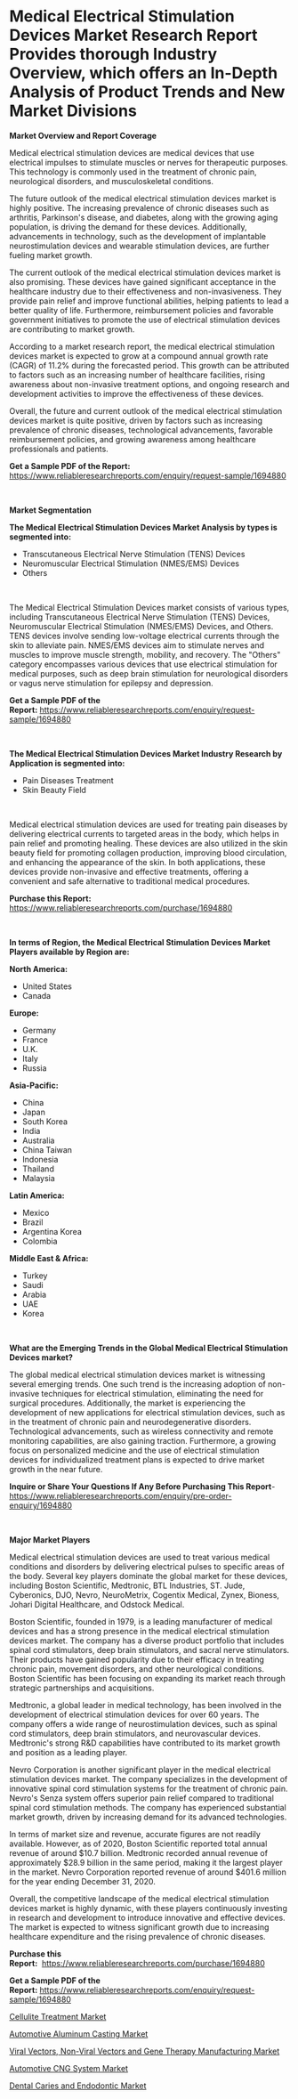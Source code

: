 <p><h1>Medical Electrical Stimulation Devices Market Research Report Provides thorough Industry Overview, which offers an In-Depth Analysis of Product Trends and New Market Divisions</h1></p><p><strong>Market Overview and Report Coverage</strong></p>
<p><p>Medical electrical stimulation devices are medical devices that use electrical impulses to stimulate muscles or nerves for therapeutic purposes. This technology is commonly used in the treatment of chronic pain, neurological disorders, and musculoskeletal conditions.</p><p>The future outlook of the medical electrical stimulation devices market is highly positive. The increasing prevalence of chronic diseases such as arthritis, Parkinson's disease, and diabetes, along with the growing aging population, is driving the demand for these devices. Additionally, advancements in technology, such as the development of implantable neurostimulation devices and wearable stimulation devices, are further fueling market growth.</p><p>The current outlook of the medical electrical stimulation devices market is also promising. These devices have gained significant acceptance in the healthcare industry due to their effectiveness and non-invasiveness. They provide pain relief and improve functional abilities, helping patients to lead a better quality of life. Furthermore, reimbursement policies and favorable government initiatives to promote the use of electrical stimulation devices are contributing to market growth.</p><p>According to a market research report, the medical electrical stimulation devices market is expected to grow at a compound annual growth rate (CAGR) of 11.2% during the forecasted period. This growth can be attributed to factors such as an increasing number of healthcare facilities, rising awareness about non-invasive treatment options, and ongoing research and development activities to improve the effectiveness of these devices.</p><p>Overall, the future and current outlook of the medical electrical stimulation devices market is quite positive, driven by factors such as increasing prevalence of chronic diseases, technological advancements, favorable reimbursement policies, and growing awareness among healthcare professionals and patients.</p></p>
<p><strong>Get a Sample PDF of the Report:</strong> <a href="https://www.reliableresearchreports.com/enquiry/request-sample/1694880">https://www.reliableresearchreports.com/enquiry/request-sample/1694880</a></p>
<p>&nbsp;</p>
<p><strong>Market Segmentation</strong></p>
<p><strong>The Medical Electrical Stimulation Devices Market Analysis by types is segmented into:</strong></p>
<p><ul><li>Transcutaneous Electrical Nerve Stimulation (TENS) Devices</li><li>Neuromuscular Electrical Stimulation (NMES/EMS) Devices</li><li>Others</li></ul></p>
<p>&nbsp;</p>
<p><p>The Medical Electrical Stimulation Devices market consists of various types, including Transcutaneous Electrical Nerve Stimulation (TENS) Devices, Neuromuscular Electrical Stimulation (NMES/EMS) Devices, and Others. TENS devices involve sending low-voltage electrical currents through the skin to alleviate pain. NMES/EMS devices aim to stimulate nerves and muscles to improve muscle strength, mobility, and recovery. The "Others" category encompasses various devices that use electrical stimulation for medical purposes, such as deep brain stimulation for neurological disorders or vagus nerve stimulation for epilepsy and depression.</p></p>
<p><strong>Get a Sample PDF of the Report:</strong>&nbsp;<a href="https://www.reliableresearchreports.com/enquiry/request-sample/1694880">https://www.reliableresearchreports.com/enquiry/request-sample/1694880</a></p>
<p>&nbsp;</p>
<p><strong>The Medical Electrical Stimulation Devices Market Industry Research by Application is segmented into:</strong></p>
<p><ul><li>Pain Diseases Treatment</li><li>Skin Beauty Field</li></ul></p>
<p>&nbsp;</p>
<p><p>Medical electrical stimulation devices are used for treating pain diseases by delivering electrical currents to targeted areas in the body, which helps in pain relief and promoting healing. These devices are also utilized in the skin beauty field for promoting collagen production, improving blood circulation, and enhancing the appearance of the skin. In both applications, these devices provide non-invasive and effective treatments, offering a convenient and safe alternative to traditional medical procedures.</p></p>
<p><strong>Purchase this Report:</strong>&nbsp; <a href="https://www.reliableresearchreports.com/purchase/1694880">https://www.reliableresearchreports.com/purchase/1694880</a></p>
<p>&nbsp;</p>
<p><strong>In terms of Region, the Medical Electrical Stimulation Devices Market Players available by Region are:</strong></p>
<p>
    <p> <strong> North America: </strong>
        <ul>
            <li>United States</li>
            <li>Canada</li>
        </ul>
        </p> 
    <p> <strong> Europe: </strong>
        <ul>
            <li>Germany</li>
            <li>France</li>
            <li>U.K.</li>
            <li>Italy</li>
            <li>Russia</li>
        </ul>
        </p> 
    <p> <strong> Asia-Pacific: </strong>
        <ul>
            <li>China</li>
            <li>Japan</li>
            <li>South Korea</li>
            <li>India</li>
            <li>Australia</li>
            <li>China Taiwan</li>
            <li>Indonesia</li>
            <li>Thailand</li>
            <li>Malaysia</li>
        </ul>
        </p> 
    <p> <strong> Latin America: </strong>
        <ul>
            <li>Mexico</li>
            <li>Brazil</li>
            <li>Argentina Korea</li>
            <li>Colombia</li>
        </ul>
        </p> 
    <p> <strong> Middle East & Africa: </strong>
        <ul>
            <li>Turkey</li>
            <li>Saudi</li>
            <li>Arabia</li>
            <li>UAE</li>
            <li>Korea</li>
        </ul>
    </p>
    </p>
<p>&nbsp;</p>
<p><strong>What are the Emerging Trends in the Global Medical Electrical Stimulation Devices market?</strong></p>
<p><p>The global medical electrical stimulation devices market is witnessing several emerging trends. One such trend is the increasing adoption of non-invasive techniques for electrical stimulation, eliminating the need for surgical procedures. Additionally, the market is experiencing the development of new applications for electrical stimulation devices, such as in the treatment of chronic pain and neurodegenerative disorders. Technological advancements, such as wireless connectivity and remote monitoring capabilities, are also gaining traction. Furthermore, a growing focus on personalized medicine and the use of electrical stimulation devices for individualized treatment plans is expected to drive market growth in the near future.</p></p>
<p><strong>Inquire or Share Your Questions If Any Before Purchasing This Report</strong>- <a href="https://www.reliableresearchreports.com/enquiry/pre-order-enquiry/1694880">https://www.reliableresearchreports.com/enquiry/pre-order-enquiry/1694880</a></p>
<p>&nbsp;</p>
<p><strong>Major Market Players</strong></p>
<p><p>Medical electrical stimulation devices are used to treat various medical conditions and disorders by delivering electrical pulses to specific areas of the body. Several key players dominate the global market for these devices, including Boston Scientific, Medtronic, BTL Industries, ST. Jude, Cyberonics, DJO, Nevro, NeuroMetrix, Cogentix Medical, Zynex, Bioness, Johari Digital Healthcare, and Odstock Medical.</p><p>Boston Scientific, founded in 1979, is a leading manufacturer of medical devices and has a strong presence in the medical electrical stimulation devices market. The company has a diverse product portfolio that includes spinal cord stimulators, deep brain stimulators, and sacral nerve stimulators. Their products have gained popularity due to their efficacy in treating chronic pain, movement disorders, and other neurological conditions. Boston Scientific has been focusing on expanding its market reach through strategic partnerships and acquisitions.</p><p>Medtronic, a global leader in medical technology, has been involved in the development of electrical stimulation devices for over 60 years. The company offers a wide range of neurostimulation devices, such as spinal cord stimulators, deep brain stimulators, and neurovascular devices. Medtronic's strong R&D capabilities have contributed to its market growth and position as a leading player.</p><p>Nevro Corporation is another significant player in the medical electrical stimulation devices market. The company specializes in the development of innovative spinal cord stimulation systems for the treatment of chronic pain. Nevro's Senza system offers superior pain relief compared to traditional spinal cord stimulation methods. The company has experienced substantial market growth, driven by increasing demand for its advanced technologies.</p><p>In terms of market size and revenue, accurate figures are not readily available. However, as of 2020, Boston Scientific reported total annual revenue of around $10.7 billion. Medtronic recorded annual revenue of approximately $28.9 billion in the same period, making it the largest player in the market. Nevro Corporation reported revenue of around $401.6 million for the year ending December 31, 2020.</p><p>Overall, the competitive landscape of the medical electrical stimulation devices market is highly dynamic, with these players continuously investing in research and development to introduce innovative and effective devices. The market is expected to witness significant growth due to increasing healthcare expenditure and the rising prevalence of chronic diseases.</p></p>
<p><strong>Purchase this Report:</strong>&nbsp;&nbsp;<a href="https://www.reliableresearchreports.com/purchase/1694880">https://www.reliableresearchreports.com/purchase/1694880</a></p>
<p></p>
<p><strong>Get a Sample PDF of the Report:</strong>&nbsp;<a href="https://www.reliableresearchreports.com/enquiry/request-sample/1694880">https://www.reliableresearchreports.com/enquiry/request-sample/1694880</a></p>
<p><p><a href="https://www.linkedin.com/pulse/cellulite-treatment-market-size-2023-2030-global-industrial-gna5c/">Cellulite Treatment Market</a></p><p><a href="https://github.com/FassouRP/Market-Research-Report-List-1/blob/main/automotive-aluminum-casting-market.md">Automotive Aluminum Casting Market</a></p><p><a href="https://medium.com/@s40138378/viral-vectors-non-viral-vectors-and-gene-therapy-manufacturing-market-exploring-market-share-de85e75a1e83">Viral Vectors, Non-Viral Vectors and Gene Therapy Manufacturing Market</a></p><p><a href="https://github.com/ashepherd82/Market-Research-Report-List-1/blob/main/automotive-cng-system-market.md">Automotive CNG System Market</a></p><p><a href="https://www.linkedin.com/pulse/dental-caries-endodontic-market-size-growth-forecast-from-2023-5kzbc/">Dental Caries and Endodontic Market</a></p></p>